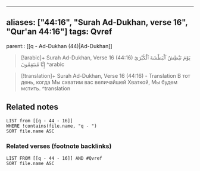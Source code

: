 
---
aliases: ["44:16", "Surah Ad-Dukhan, verse 16", "Qur'an 44:16"]
tags: Qvref
---

parent:: [[q - Ad-Dukhan (44)|Ad-Dukhan]]

> [!arabic]+ Surah Ad-Dukhan, Verse 16 (44:16)
> <span class="quran-arabic">يَوْمَ نَبْطِشُ ٱلْبَطْشَةَ ٱلْكُبْرَىٰٓ إِنَّا مُنتَقِمُونَ</span>
^arabic

> [!translation]+ Surah Ad-Dukhan, Verse 16 (44:16) - Translation
> В тот день, когда Мы схватим вас величайшей Хваткой, Мы будем мстить.
^translation



## Related notes
```dataview
LIST from [[q - 44 - 16]]
WHERE !contains(file.name, "q - ")
SORT file.name ASC
```

### Related verses (footnote backlinks)
```dataview
LIST FROM [[q - 44 - 16]] AND #Qvref
SORT file.name ASC
```

